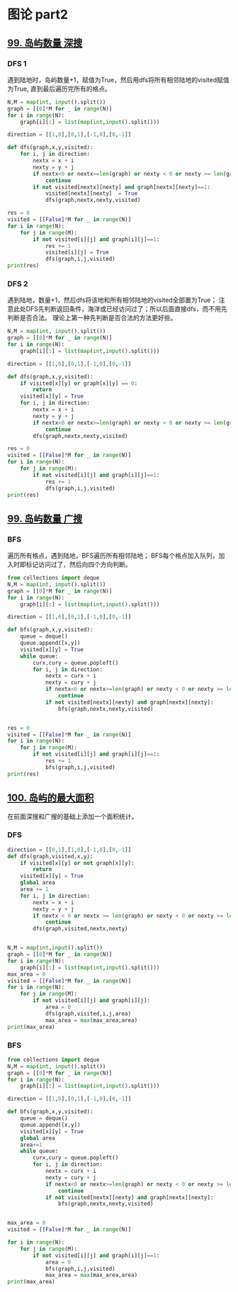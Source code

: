 # 图论 part2

## [99. 岛屿数量 深搜](https://www.programmercarl.com/kamacoder/0099.%E5%B2%9B%E5%B1%BF%E7%9A%84%E6%95%B0%E9%87%8F%E6%B7%B1%E6%90%9C.html)

### DFS 1
遇到陆地时，岛屿数量+1，赋值为True，然后用dfs将所有相邻陆地的visited赋值为True, 直到最后遍历完所有的格点。


```python
N,M = map(int, input().split())
graph = [[0]*M for _ in range(N)]
for i in range(N):
    graph[i][:] = list(map(int,input().split()))

direction = [[1,0],[0,1],[-1,0],[0,-1]]

def dfs(graph,x,y,visited):
    for i, j in direction:
        nextx = x + i    
        nexty = y + j
        if nextx<0 or nextx>=len(graph) or nexty < 0 or nexty >= len(graph[0]):
            continue
        if not visited[nextx][nexty] and graph[nextx][nexty]==1:
            visited[nextx][nexty]  = True
            dfs(graph,nextx,nexty,visited)

res = 0
visited = [[False]*M for _ in range(N)]
for i in range(N):
    for j in range(M):
        if not visited[i][j] and graph[i][j]==1:
            res += 1
            visited[i][j] = True
            dfs(graph,i,j,visited)
print(res)
```

### DFS 2
遇到陆地，数量+1，然后dfs将该地和所有相邻陆地的visited全部置为True；
注意此处DFS先判断返回条件，海洋或已经访问过了；所以后面直接dfs，而不用先判断是否合法。
理论上第一种先判断是否合法的方法更好些。

```python
N,M = map(int, input().split())
graph = [[0]*M for _ in range(N)]
for i in range(N):
    graph[i][:] = list(map(int,input().split()))

direction = [[1,0],[0,1],[-1,0],[0,-1]]

def dfs(graph,x,y,visited):
    if visited[x][y] or graph[x][y] == 0:
        return
    visited[x][y] = True
    for i, j in direction:
        nextx = x + i    
        nexty = y + j
        if nextx<0 or nextx>=len(graph) or nexty < 0 or nexty >= len(graph[0]):
            continue
        dfs(graph,nextx,nexty,visited)

res = 0
visited = [[False]*M for _ in range(N)]
for i in range(N):
    for j in range(M):
        if not visited[i][j] and graph[i][j]==1:
            res += 1
            dfs(graph,i,j,visited)
print(res)
```

## [99. 岛屿数量 广搜](https://www.programmercarl.com/kamacoder/0099.%E5%B2%9B%E5%B1%BF%E7%9A%84%E6%95%B0%E9%87%8F%E5%B9%BF%E6%90%9C.html)

### BFS
遍历所有格点，遇到陆地，BFS遍历所有相邻陆地；
BFS每个格点加入队列，加入时即标记访问过了，然后向四个方向判断。
```python
from collections import deque
N,M = map(int, input().split())
graph = [[0]*M for _ in range(N)]
for i in range(N):
    graph[i][:] = list(map(int,input().split()))

direction = [[1,0],[0,1],[-1,0],[0,-1]]

def bfs(graph,x,y,visited):
    queue = deque()
    queue.append([x,y])
    visited[x][y] = True
    while queue:
        curx,cury = queue.popleft()
        for i, j in direction:
            nextx = curx + i
            nexty = cury + j
            if nextx<0 or nextx>=len(graph) or nexty < 0 or nexty >= len(graph[0]):
                continue
            if not visited[nextx][nexty] and graph[nextx][nexty]:
                bfs(graph,nextx,nexty,visited)


res = 0
visited = [[False]*M for _ in range(N)]
for i in range(N):
    for j in range(M):
        if not visited[i][j] and graph[i][j]==1:
            res += 1
            bfs(graph,i,j,visited)
print(res)
```
## [100. 岛屿的最大面积](https://www.programmercarl.com/kamacoder/0100.%E5%B2%9B%E5%B1%BF%E7%9A%84%E6%9C%80%E5%A4%A7%E9%9D%A2%E7%A7%AF.html)
在前面深搜和广搜的基础上添加一个面积统计。

### DFS
```python
direction = [[0,1],[1,0],[-1,0],[0,-1]]
def dfs(graph,visited,x,y):
    if visited[x][y] or not graph[x][y]:
        return
    visited[x][y] = True
    global area
    area += 1
    for i, j in direction:
        nextx = x + i
        nexty = y + j
        if nextx < 0 or nextx >= len(graph) or nexty < 0 or nexty >= len(graph[0]):
            continue
        dfs(graph,visited,nextx,nexty)


N,M = map(int,input().split())
graph = [[0]*M for _ in range(N)]
for i in range(N):
    graph[i][:] = list(map(int,input().split()))
max_area = 0
visited = [[False]*M for _ in range(N)]
for i in range(N):
    for j in range(M):
        if not visited[i][j] and graph[i][j]:
            area = 0
            dfs(graph,visited,i,j,area)
            max_area = max(max_area,area)
print(max_area)

```

### BFS 

```python
from collections import deque
N,M = map(int, input().split())
graph = [[0]*M for _ in range(N)]
for i in range(N):
    graph[i][:] = list(map(int,input().split()))

direction = [[1,0],[0,1],[-1,0],[0,-1]]

def bfs(graph,x,y,visited):
    queue = deque()
    queue.append([x,y])
    visited[x][y] = True
    global area
    area+=1
    while queue:
        curx,cury = queue.popleft()
        for i, j in direction:
            nextx = curx + i
            nexty = cury + j
            if nextx<0 or nextx>=len(graph) or nexty < 0 or nexty >= len(graph[0]):
                continue
            if not visited[nextx][nexty] and graph[nextx][nexty]:
                bfs(graph,nextx,nexty,visited)


max_area = 0
visited = [[False]*M for _ in range(N)]

for i in range(N):
    for j in range(M):
        if not visited[i][j] and graph[i][j]==1:
            area = 0
            bfs(graph,i,j,visited)
            max_area = max(max_area,area)
print(max_area)
```